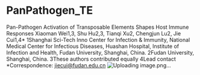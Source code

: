 # PanPathogen_TE
Pan-Pathogen Activation of Transposable Elements Shapes Host Immune Responses
Xiaoman Wei1,3, Shu Hu2,3, Tianqi Xu2, Chengjun Lu2, Jie Cui1,4*
1Shanghai Sci-Tech Inno Center for Infection & Immunity, National Medical Center for Infectious Diseases, Huashan Hospital, Institute of Infection and Health, Fudan University, Shanghai, China.
2Fudan University, Shanghai, China.
3These authors contributed equally
4Lead contact
*Correspondence: jiecui@fudan.edu.cn
![Uploading image.png…]()
